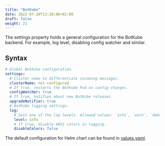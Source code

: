```yaml
---
title: "BotKube"
date: 2022-07-20T13:28:06+02:00
draft: false
weight: 21
---
```


The settings property holds a general configuration for the BotKube backend. For example, log level, disabling config watcher and similar.

## Syntax

```yaml
# Global BotKube configuration.
settings:
  # Cluster name to differentiate incoming messages.
  clusterName: not-configured
  # If true, restarts the BotKube Pod on config changes.
  configWatcher: true
  # If true, notifies about new BotKube releases.
  upgradeNotifier: true
  # BotKube logging settings.
  log:
    # Sets one of the log levels. Allowed values: `info`, `warn`, `debug`, `error`, `fatal`, `panic`.
    level: info
    # If true, disable ANSI colors in logging.
    disableColors: false
```

The default configuration for Helm chart can be found in [values.yaml](https://github.com/kubeshop/botkube/blob/main/helm/botkube/values.yaml).
